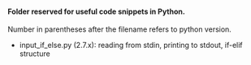 #### Folder reserved for useful code snippets in Python.

Number in parentheses after the filename refers to python version.

*  input_if_else.py (2.7.x):  reading from stdin, printing to stdout, if-elif structure
